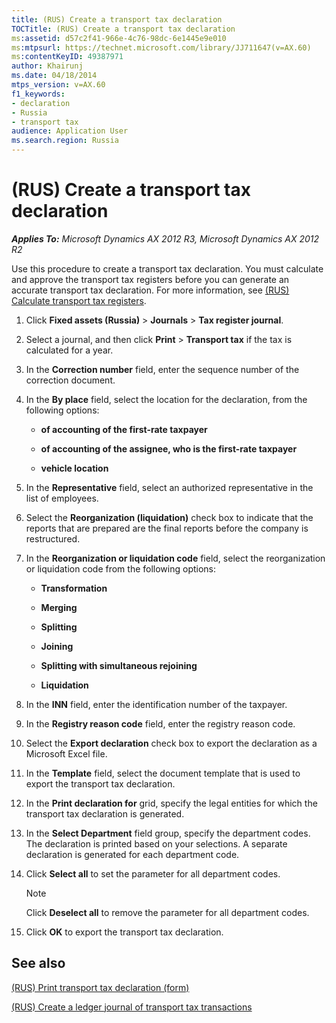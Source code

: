 ```yaml
---
title: (RUS) Create a transport tax declaration
TOCTitle: (RUS) Create a transport tax declaration
ms:assetid: d57c2f41-966e-4c76-98dc-6e1445e9e010
ms:mtpsurl: https://technet.microsoft.com/library/JJ711647(v=AX.60)
ms:contentKeyID: 49387971
author: Khairunj
ms.date: 04/18/2014
mtps_version: v=AX.60
f1_keywords:
- declaration
- Russia
- transport tax
audience: Application User
ms.search.region: Russia
---
```


# (RUS) Create a transport tax declaration 


_**Applies To:** Microsoft Dynamics AX 2012 R3, Microsoft Dynamics AX 2012 R2_

Use this procedure to create a transport tax declaration. You must calculate and approve the transport tax registers before you can generate an accurate transport tax declaration. For more information, see [(RUS) Calculate transport tax registers](rus-calculate-transport-tax-registers.md).

1.  Click **Fixed assets (Russia)** \> **Journals** \> **Tax register journal**.

2.  Select a journal, and then click **Print** \> **Transport tax** if the tax is calculated for a year.

3.  In the **Correction number** field, enter the sequence number of the correction document.

4.  In the **By place** field, select the location for the declaration, from the following options:
    
      - **of accounting of the first-rate taxpayer**
    
      - **of accounting of the assignee, who is the first-rate taxpayer**
    
      - **vehicle location**

5.  In the **Representative** field, select an authorized representative in the list of employees.

6.  Select the **Reorganization (liquidation)** check box to indicate that the reports that are prepared are the final reports before the company is restructured.

7.  In the **Reorganization or liquidation code** field, select the reorganization or liquidation code from the following options:
    
      - **Transformation**
    
      - **Merging**
    
      - **Splitting**
    
      - **Joining**
    
      - **Splitting with simultaneous rejoining**
    
      - **Liquidation**

8.  In the **INN** field, enter the identification number of the taxpayer.

9.  In the **Registry reason code** field, enter the registry reason code.

10. Select the **Export declaration** check box to export the declaration as a Microsoft Excel file.

11. In the **Template** field, select the document template that is used to export the transport tax declaration.

12. In the **Print declaration for** grid, specify the legal entities for which the transport tax declaration is generated.

13. In the **Select Department** field group, specify the department codes. The declaration is printed based on your selections. A separate declaration is generated for each department code.

14. Click **Select all** to set the parameter for all department codes.
    

    > [!NOTE]
    > <P>Click <STRONG>Deselect all</STRONG> to remove the parameter for all department codes.</P>



15. Click **OK** to export the transport tax declaration.

## See also

[(RUS) Print transport tax declaration (form)](https://technet.microsoft.com/library/jj711516\(v=ax.60\))

[(RUS) Create a ledger journal of transport tax transactions](rus-create-a-ledger-journal-of-transport-tax-transactions.md)

  



